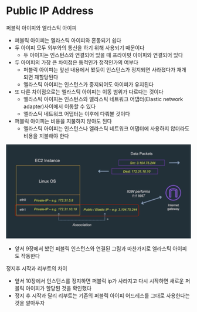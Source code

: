# Public IP Address

퍼블릭 아이피와 엘라스틱 아이피
* 퍼블릭 아이피는 엘라스틱 아이피와 혼동되기 쉽다
* 두 아이피 모두 외부와의 통신을 하기 위해 사용되기 때문이다
  - 두 아이피는 인스턴스와 연결되어 있을 때 프라이빗 아이피와 연결되어 있다
* 두 아이피의 가장 큰 차이점은 동적인가 정적인가의 여부다
  - 퍼블릭 아이피는 앞선 내용에서 봤듯이 인스턴스가 정지되면 사라졌다가 재개되면 재할당된다
  - 엘라스틱 아이피는 인스턴스가 중지되어도 아이피가 유지된다
* 또 다른 차이점으로는 엘라스틱 아이피는 이동 범위가 다르다는 것이다
  - 엘라스틱 아이피는 인스턴스와 엘라스틱 네트워크 어댑터(Elastic network adapter)사이에서 이동할 수 있다
  - 엘라스틱 네트워크 어댑터는 이후에 다뤄볼 것이다
* 퍼블릭 아이피는 비용을 지불하지 않아도 된다
  - 엘라스틱 아이피는 인스턴스나 엘라스틱 네트워크 어댑터에 사용하지 않더라도 비용을 지불해야 한다

![elastic-ip](./img/ip-addr/elastic-ip.png)
* 앞서 9장에서 봤던 퍼블릭 인스턴스와 연결된 그림과 마찬가지로 엘라스틱 아이피도 작동한다

정지후 시작과 리부트의 차이
* 앞서 10장에서 인스턴스를 정지하면 퍼블릭 ip가 사라지고 다시 시작하면 새로운 퍼블릭 아이피가 할당된 것을 확인했다
* 정지 후 시작과 달리 리부트는 기존의 퍼블릭 아이피 어드레스를 그대로 사용한다는 것을 알아두자